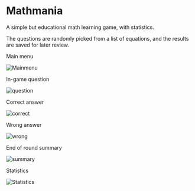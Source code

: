 # Mathmania
A simple but educational math learning game, with statistics.

The questions are randomly picked from a list of equations, and the results are saved for later review.

Main menu

![Mainmenu](https://i.postimg.cc/k4sJ8bNx/Screenshot-1556803592.png)


In-game question

![question](https://i.postimg.cc/qBQq69Q9/Screenshot-1556803382.png)

Correct answer 

![correct](https://i.postimg.cc/LX24nTP9/Screenshot-1556803386.png)

Wrong answer

![wrong](https://i.postimg.cc/q7fvd0MC/Screenshot-1556803395.png)

End of round summary

![summary](https://i.postimg.cc/PqmrXcPV/Screenshot-1556803413.png)

Statistics

![Statistics](https://i.postimg.cc/1Xz9K3Mb/Screenshot-1556803428.png)

